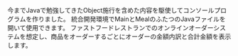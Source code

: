 今までJavaで勉強してきたObject施行を含めた内容を駆使してコンソールプログラムを作りました。
統合開発環境でMainとMealのふたつのJavaファイルを開いて使用できます。
ファストフードレストランでのオンラインオーダーシステムを想定し、商品をオーダーするごとにオーダーの金額内訳と合計金額を表示します。
